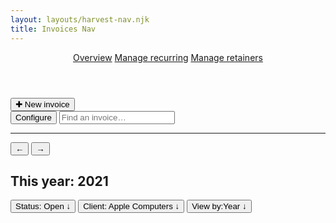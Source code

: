 ```yaml
---
layout: layouts/harvest-nav.njk
title: Invoices Nav
---
```


<header id="top-nav">
  <nav>
    <a href="#" class="is-active">Overview</a>
    <a href="#">Manage recurring</a>
    <a href="#">Manage retainers</a>
  </nav>
</header>

<main>
  <div class="flex justify-space-between">
    <button class="button primary">✚ New invoice</button>
    <div class="flex">
      <button class="button mr-4">Configure</button>
      <input class="input" type="text" placeholder="Find an invoice…">
    </div>
  </div>

  <hr class="mt-16 mb-24">

  <div class="flex justify-space-between">
    <div class="flex">
      <div class="button-group">
        <button class="button">&larr;</button>
        <button class="button">&rarr;</button>
      </div>
      <!-- <button class="button ml-4">This year ↗</button> -->
      <h2 class="ml-8">This year: <span class="text-400">2021</span></h2>
    </div>
    <div class="flex">
      <button class="button ml-4"><span>Status:</span> Open &darr;</button>
      <button class="button ml-4"><span>Client:</span> Apple Computers &darr;</button>
      <button class="button ml-4"><span>View by:</span>Year &darr;</button>
    </div>
  </div>
</main>
